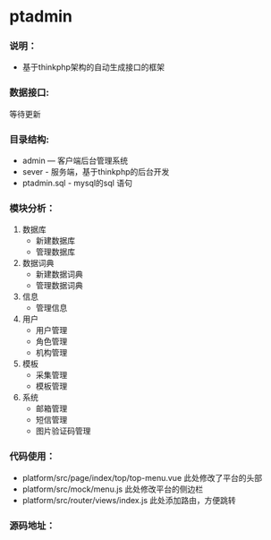# ptadmin

### 说明：

- 基于thinkphp架构的自动生成接口的框架

### 数据接口:

等待更新

### 目录结构:

- admin — 客户端后台管理系统
- sever - 服务端，基于thinkphp的后台开发
- ptadmin.sql - mysql的sql 语句

### 模块分析：
 1. 数据库
    - 新建数据库
    - 管理数据库
 2. 数据词典
    - 新建数据词典
    - 管理数据词典
 3. 信息
    - 管理信息  
 4. 用户
    - 用户管理
    - 角色管理
    - 机构管理
 5. 模板
    - 采集管理
    - 模板管理
 6. 系统
    - 邮箱管理
    - 短信管理
    - 图片验证码管理

### 代码使用：
-  platform/src/page/index/top/top-menu.vue 此处修改了平台的头部
-  platform/src/mock/menu.js 此处修改平台的侧边栏
-  platform/src/router/views/index.js 此处添加路由，方便跳转
### 源码地址：




